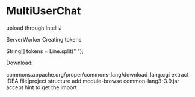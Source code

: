 # MultiUserChat
upload through IntelliJ

ServerWorker Creating tokens

String[] tokens = Line.split(" ");

Download: 

commons.appache.org/proper/commons-lang/download_lang.cgi 
extract IDEA file|project structure 
add module-browse common-lang3-3.9.jar 
accept hint to get the import
